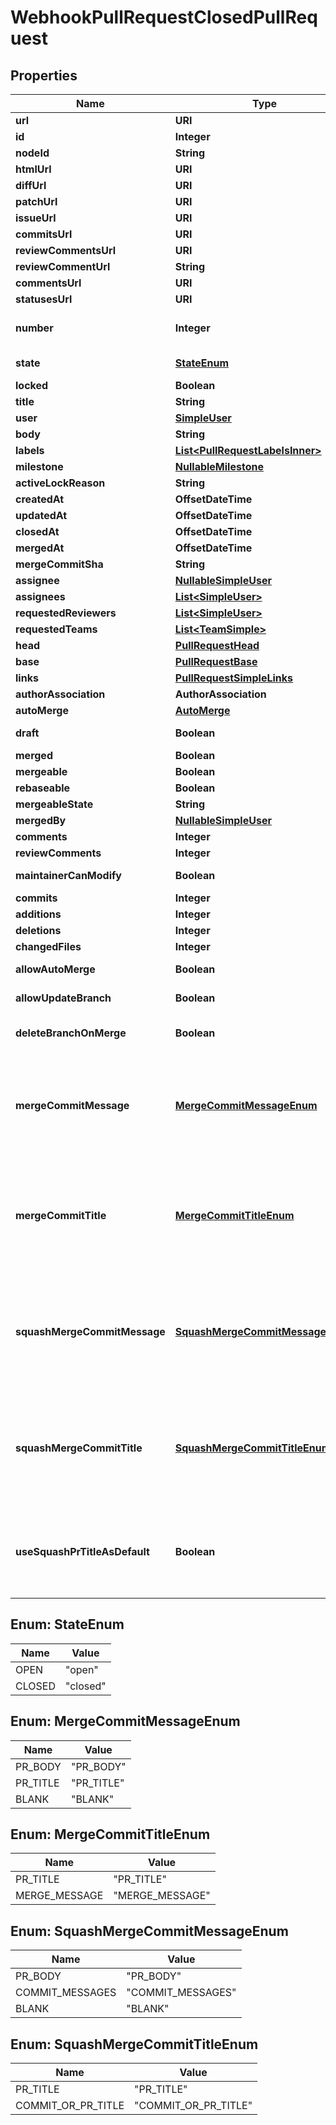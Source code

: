 

# WebhookPullRequestClosedPullRequest


## Properties

| Name | Type | Description | Notes |
|------------ | ------------- | ------------- | -------------|
|**url** | **URI** |  |  |
|**id** | **Integer** |  |  |
|**nodeId** | **String** |  |  |
|**htmlUrl** | **URI** |  |  |
|**diffUrl** | **URI** |  |  |
|**patchUrl** | **URI** |  |  |
|**issueUrl** | **URI** |  |  |
|**commitsUrl** | **URI** |  |  |
|**reviewCommentsUrl** | **URI** |  |  |
|**reviewCommentUrl** | **String** |  |  |
|**commentsUrl** | **URI** |  |  |
|**statusesUrl** | **URI** |  |  |
|**number** | **Integer** | Number uniquely identifying the pull request within its repository. |  |
|**state** | [**StateEnum**](#StateEnum) | State of this Pull Request. Either &#x60;open&#x60; or &#x60;closed&#x60;. |  |
|**locked** | **Boolean** |  |  |
|**title** | **String** | The title of the pull request. |  |
|**user** | [**SimpleUser**](SimpleUser.md) |  |  |
|**body** | **String** |  |  |
|**labels** | [**List&lt;PullRequestLabelsInner&gt;**](PullRequestLabelsInner.md) |  |  |
|**milestone** | [**NullableMilestone**](NullableMilestone.md) |  |  |
|**activeLockReason** | **String** |  |  [optional] |
|**createdAt** | **OffsetDateTime** |  |  |
|**updatedAt** | **OffsetDateTime** |  |  |
|**closedAt** | **OffsetDateTime** |  |  |
|**mergedAt** | **OffsetDateTime** |  |  |
|**mergeCommitSha** | **String** |  |  |
|**assignee** | [**NullableSimpleUser**](NullableSimpleUser.md) |  |  |
|**assignees** | [**List&lt;SimpleUser&gt;**](SimpleUser.md) |  |  [optional] |
|**requestedReviewers** | [**List&lt;SimpleUser&gt;**](SimpleUser.md) |  |  [optional] |
|**requestedTeams** | [**List&lt;TeamSimple&gt;**](TeamSimple.md) |  |  [optional] |
|**head** | [**PullRequestHead**](PullRequestHead.md) |  |  |
|**base** | [**PullRequestBase**](PullRequestBase.md) |  |  |
|**links** | [**PullRequestSimpleLinks**](PullRequestSimpleLinks.md) |  |  |
|**authorAssociation** | **AuthorAssociation** |  |  |
|**autoMerge** | [**AutoMerge**](AutoMerge.md) |  |  |
|**draft** | **Boolean** | Indicates whether or not the pull request is a draft. |  [optional] |
|**merged** | **Boolean** |  |  |
|**mergeable** | **Boolean** |  |  |
|**rebaseable** | **Boolean** |  |  [optional] |
|**mergeableState** | **String** |  |  |
|**mergedBy** | [**NullableSimpleUser**](NullableSimpleUser.md) |  |  |
|**comments** | **Integer** |  |  |
|**reviewComments** | **Integer** |  |  |
|**maintainerCanModify** | **Boolean** | Indicates whether maintainers can modify the pull request. |  |
|**commits** | **Integer** |  |  |
|**additions** | **Integer** |  |  |
|**deletions** | **Integer** |  |  |
|**changedFiles** | **Integer** |  |  |
|**allowAutoMerge** | **Boolean** | Whether to allow auto-merge for pull requests. |  [optional] |
|**allowUpdateBranch** | **Boolean** | Whether to allow updating the pull request&#39;s branch. |  [optional] |
|**deleteBranchOnMerge** | **Boolean** | Whether to delete head branches when pull requests are merged. |  [optional] |
|**mergeCommitMessage** | [**MergeCommitMessageEnum**](#MergeCommitMessageEnum) | The default value for a merge commit message. - &#x60;PR_TITLE&#x60; - default to the pull request&#39;s title. - &#x60;PR_BODY&#x60; - default to the pull request&#39;s body. - &#x60;BLANK&#x60; - default to a blank commit message. |  [optional] |
|**mergeCommitTitle** | [**MergeCommitTitleEnum**](#MergeCommitTitleEnum) | The default value for a merge commit title. - &#x60;PR_TITLE&#x60; - default to the pull request&#39;s title. - &#x60;MERGE_MESSAGE&#x60; - default to the classic title for a merge message (e.g., \&quot;Merge pull request #123 from branch-name\&quot;). |  [optional] |
|**squashMergeCommitMessage** | [**SquashMergeCommitMessageEnum**](#SquashMergeCommitMessageEnum) | The default value for a squash merge commit message: - &#x60;PR_BODY&#x60; - default to the pull request&#39;s body. - &#x60;COMMIT_MESSAGES&#x60; - default to the branch&#39;s commit messages. - &#x60;BLANK&#x60; - default to a blank commit message. |  [optional] |
|**squashMergeCommitTitle** | [**SquashMergeCommitTitleEnum**](#SquashMergeCommitTitleEnum) | The default value for a squash merge commit title: - &#x60;PR_TITLE&#x60; - default to the pull request&#39;s title. - &#x60;COMMIT_OR_PR_TITLE&#x60; - default to the commit&#39;s title (if only one commit) or the pull request&#39;s title (when more than one commit). |  [optional] |
|**useSquashPrTitleAsDefault** | **Boolean** | Whether a squash merge commit can use the pull request title as default. **This property has been deprecated. Please use &#x60;squash_merge_commit_title&#x60; instead.** |  [optional] |



## Enum: StateEnum

| Name | Value |
|---- | -----|
| OPEN | &quot;open&quot; |
| CLOSED | &quot;closed&quot; |



## Enum: MergeCommitMessageEnum

| Name | Value |
|---- | -----|
| PR_BODY | &quot;PR_BODY&quot; |
| PR_TITLE | &quot;PR_TITLE&quot; |
| BLANK | &quot;BLANK&quot; |



## Enum: MergeCommitTitleEnum

| Name | Value |
|---- | -----|
| PR_TITLE | &quot;PR_TITLE&quot; |
| MERGE_MESSAGE | &quot;MERGE_MESSAGE&quot; |



## Enum: SquashMergeCommitMessageEnum

| Name | Value |
|---- | -----|
| PR_BODY | &quot;PR_BODY&quot; |
| COMMIT_MESSAGES | &quot;COMMIT_MESSAGES&quot; |
| BLANK | &quot;BLANK&quot; |



## Enum: SquashMergeCommitTitleEnum

| Name | Value |
|---- | -----|
| PR_TITLE | &quot;PR_TITLE&quot; |
| COMMIT_OR_PR_TITLE | &quot;COMMIT_OR_PR_TITLE&quot; |



